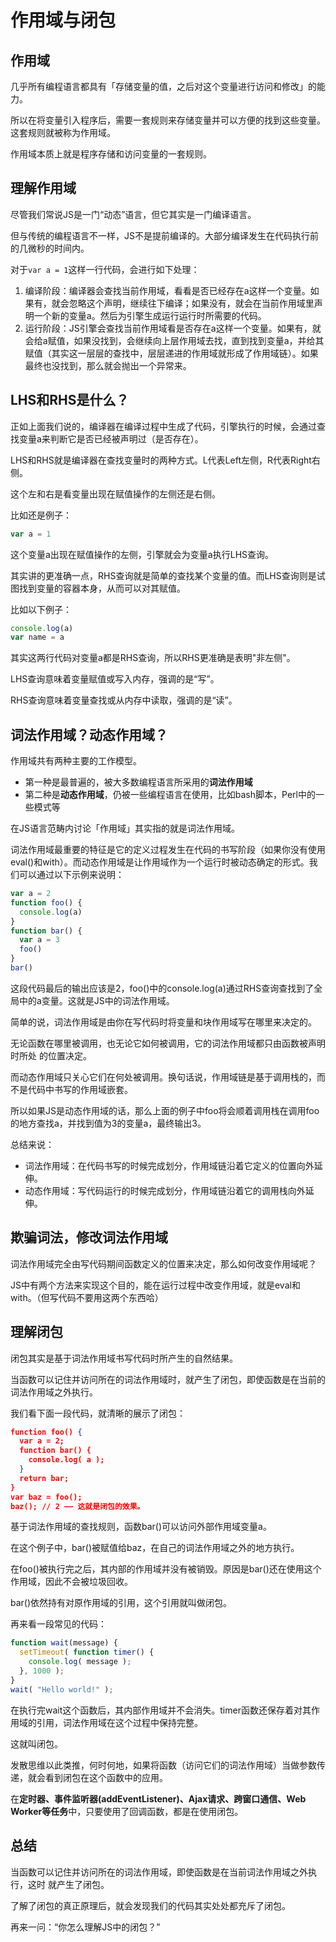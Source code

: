 # 作用域与闭包

## 作用域

几乎所有编程语言都具有「存储变量的值，之后对这个变量进行访问和修改」的能力。

所以在将变量引入程序后，需要一套规则来存储变量并可以方便的找到这些变量。这套规则就被称为作用域。

作用域本质上就是程序存储和访问变量的一套规则。

## 理解作用域

尽管我们常说JS是一门“动态”语言，但它其实是一门编译语言。

但与传统的编程语言不一样，JS不是提前编译的。大部分编译发生在代码执行前的几微秒的时间内。

对于`var a = 1`这样一行代码，会进行如下处理：

1. 编译阶段：编译器会查找当前作用域，看看是否已经存在a这样一个变量。如果有，就会忽略这个声明，继续往下编译；如果没有，就会在当前作用域里声明一个新的变量a。然后为引擎生成运行运行时所需要的代码。
2. 运行阶段：JS引擎会查找当前作用域看是否存在a这样一个变量。如果有，就会给a赋值，如果没找到，会继续向上层作用域去找，直到找到变量a，并给其赋值（其实这一层层的查找中，层层递进的作用域就形成了作用域链）。如果最终也没找到，那么就会抛出一个异常来。

## LHS和RHS是什么？

正如上面我们说的，编译器在编译过程中生成了代码，引擎执行的时候，会通过查找变量a来判断它是否已经被声明过（是否存在）。

LHS和RHS就是编译器在查找变量时的两种方式。L代表Left左侧，R代表Right右侧。

这个左和右是看变量出现在赋值操作的左侧还是右侧。

比如还是例子：

```javascript
var a = 1
```

这个变量a出现在赋值操作的左侧，引擎就会为变量a执行LHS查询。

其实讲的更准确一点，RHS查询就是简单的查找某个变量的值。而LHS查询则是试图找到变量的容器本身，从而可以对其赋值。

比如以下例子：

```javascript
console.log(a)
var name = a
```

其实这两行代码对变量a都是RHS查询，所以RHS更准确是表明"非左侧"。

LHS查询意味着变量赋值或写入内存，强调的是“写”。

RHS查询意味着变量查找或从内存中读取，强调的是“读”。

## 词法作用域？动态作用域？

作用域共有两种主要的工作模型。

- 第一种是最普遍的，被大多数编程语言所采用的**词法作用域**
- 第二种是**动态作用域**，仍被一些编程语言在使用，比如bash脚本，Perl中的一些模式等

在JS语言范畴内讨论「作用域」其实指的就是词法作用域。

词法作用域最重要的特征是它的定义过程发生在代码的书写阶段（如果你没有使用eval()和with）。而动态作用域是让作用域作为一个运行时被动态确定的形式。我们可以通过以下示例来说明：

```js
var a = 2
function foo() {
  console.log(a)
}
function bar() {
  var a = 3
  foo()
}
bar()
```

这段代码最后的输出应该是2，foo()中的console.log(a)通过RHS查询查找到了全局中的a变量。这就是JS中的词法作用域。

简单的说，词法作用域是由你在写代码时将变量和块作用域写在哪里来决定的。

无论函数在哪里被调用，也无论它如何被调用，它的词法作用域都只由函数被声明时所处 的位置决定。

而动态作用域只关心它们在何处被调用。换句话说，作用域链是基于调用栈的，而不是代码中书写的作用域嵌套。

所以如果JS是动态作用域的话，那么上面的例子中foo将会顺着调用栈在调用foo的地方查找a，并找到值为3的变量a，最终输出3。

总结来说：

- 词法作用域：在代码书写的时候完成划分，作用域链沿着它定义的位置向外延伸。
- 动态作用域：写代码运行的时候完成划分，作用域链沿着它的调用栈向外延伸。

## 欺骗词法，修改词法作用域

词法作用域完全由写代码期间函数定义的位置来决定，那么如何改变作用域呢？

JS中有两个方法来实现这个目的，能在运行过程中改变作用域，就是eval和with。（但写代码不要用这两个东西哈）

## 理解闭包

闭包其实是基于词法作用域书写代码时所产生的自然结果。

当函数可以记住并访问所在的词法作用域时，就产生了闭包，即使函数是在当前的词法作用域之外执行。

我们看下面一段代码，就清晰的展示了闭包：

```json
function foo() {
  var a = 2;
  function bar() {
    console.log( a );
  }
  return bar;
}
var baz = foo();
baz(); // 2 —— 这就是闭包的效果。
```

基于词法作用域的查找规则，函数bar()可以访问外部作用域变量a。

在这个例子中，bar()被赋值给baz，在自己的词法作用域之外的地方执行。

在foo()被执行完之后，其内部的作用域并没有被销毁。原因是bar()还在使用这个作用域，因此不会被垃圾回收。

bar()依然持有对原作用域的引用，这个引用就叫做闭包。

再来看一段常见的代码：

```js
function wait(message) {
  setTimeout( function timer() {
    console.log( message );
  }, 1000 );
}
wait( "Hello world!" );
```

在执行完wait这个函数后，其内部作用域并不会消失。timer函数还保存着对其作用域的引用，词法作用域在这个过程中保持完整。

这就叫闭包。

发散思维以此类推，何时何地，如果将函数（访问它们的词法作用域）当做参数传递，就会看到闭包在这个函数中的应用。

在**定时器、事件监听器(addEventListener)、Ajax请求、跨窗口通信、Web Worker等任务**中，只要使用了回调函数，都是在使用闭包。

## 总结

当函数可以记住并访问所在的词法作用域，即使函数是在当前词法作用域之外执行，这时 就产生了闭包。

了解了闭包的真正原理后，就会发现我们的代码其实处处都充斥了闭包。

再来一问：“你怎么理解JS中的闭包？”

